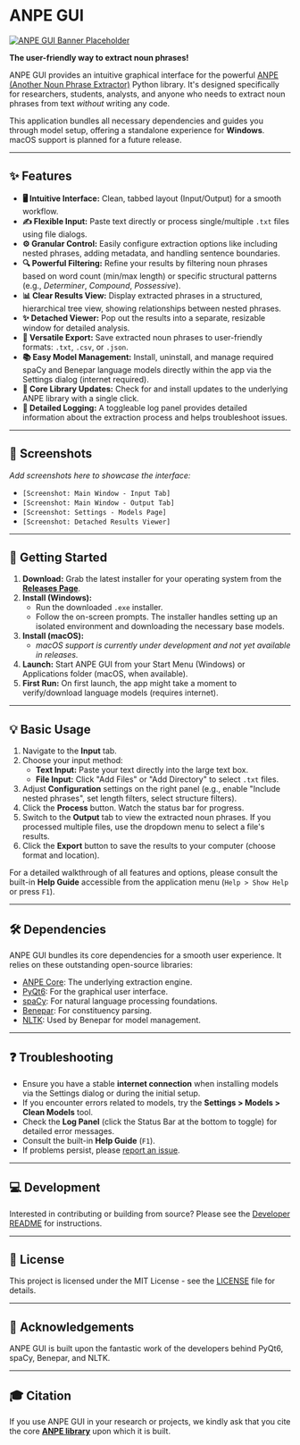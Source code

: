 # ANPE GUI

[![ANPE GUI Banner Placeholder](pics/placeholder_banner.png)](https://github.com/rcverse/anpe-gui) <!-- Replace with actual banner -->

**The user-friendly way to extract noun phrases!**

ANPE GUI provides an intuitive graphical interface for the powerful [ANPE (Another Noun Phrase Extractor)](https://github.com/rcverse/another-noun-phrase-extractor) Python library. It's designed specifically for researchers, students, analysts, and anyone who needs to extract noun phrases from text *without* writing any code.

This application bundles all necessary dependencies and guides you through model setup, offering a standalone experience for **Windows**. macOS support is planned for a future release.

---

## ✨ Features

*   **🖥️ Intuitive Interface:** Clean, tabbed layout (Input/Output) for a smooth workflow.
*   **✍️ Flexible Input:** Paste text directly or process single/multiple `.txt` files using file dialogs.
*   **⚙️ Granular Control:** Easily configure extraction options like including nested phrases, adding metadata, and handling sentence boundaries.
*   **🔍 Powerful Filtering:** Refine your results by filtering noun phrases based on word count (min/max length) or specific structural patterns (e.g., *Determiner*, *Compound*, *Possessive*).
*   **📊 Clear Results View:** Display extracted phrases in a structured, hierarchical tree view, showing relationships between nested phrases.
*   **✨ Detached Viewer:** Pop out the results into a separate, resizable window for detailed analysis.
*   **💾 Versatile Export:** Save extracted noun phrases to user-friendly formats: `.txt`, `.csv`, or `.json`.
*   **📚 Easy Model Management:** Install, uninstall, and manage required spaCy and Benepar language models directly within the app via the Settings dialog (internet required).
*   **🔄 Core Library Updates:** Check for and install updates to the underlying ANPE library with a single click.
*   **📜 Detailed Logging:** A toggleable log panel provides detailed information about the extraction process and helps troubleshoot issues.

---

## 📸 Screenshots

*Add screenshots here to showcase the interface:*

*   `[Screenshot: Main Window - Input Tab]`
*   `[Screenshot: Main Window - Output Tab]`
*   `[Screenshot: Settings - Models Page]`
*   `[Screenshot: Detached Results Viewer]`

---

## 🚀 Getting Started

1.  **Download:** Grab the latest installer for your operating system from the **[Releases Page](https://github.com/rcverse/anpe-gui/releases)**. <!-- Update link if needed -->
2.  **Install (Windows):**
    *   Run the downloaded `.exe` installer.
    *   Follow the on-screen prompts. The installer handles setting up an isolated environment and downloading the necessary base models.
3.  **Install (macOS):**
    *   *macOS support is currently under development and not yet available in releases.*
4.  **Launch:** Start ANPE GUI from your Start Menu (Windows) or Applications folder (macOS, when available).
5.  **First Run:** On first launch, the app might take a moment to verify/download language models (requires internet).

---

## 💡 Basic Usage

1.  Navigate to the **Input** tab.
2.  Choose your input method:
    *   **Text Input:** Paste your text directly into the large text box.
    *   **File Input:** Click "Add Files" or "Add Directory" to select `.txt` files.
3.  Adjust **Configuration** settings on the right panel (e.g., enable "Include nested phrases", set length filters, select structure filters).
4.  Click the **Process** button. Watch the status bar for progress.
5.  Switch to the **Output** tab to view the extracted noun phrases. If you processed multiple files, use the dropdown menu to select a file's results.
6.  Click the **Export** button to save the results to your computer (choose format and location).

For a detailed walkthrough of all features and options, please consult the built-in **Help Guide** accessible from the application menu (`Help > Show Help` or press `F1`).

---

## 🛠️ Dependencies

ANPE GUI bundles its core dependencies for a smooth user experience. It relies on these outstanding open-source libraries:

*   [ANPE Core](https://github.com/rcverse/another-noun-phrase-extractor): The underlying extraction engine.
*   [PyQt6](https://riverbankcomputing.com/software/pyqt/): For the graphical user interface.
*   [spaCy](https://spacy.io/): For natural language processing foundations.
*   [Benepar](https://github.com/nikitakit/self-attentive-parser): For constituency parsing.
*   [NLTK](https://www.nltk.org/): Used by Benepar for model management.

---

## ❓ Troubleshooting

*   Ensure you have a stable **internet connection** when installing models via the Settings dialog or during the initial setup.
*   If you encounter errors related to models, try the **Settings > Models > Clean Models** tool.
*   Check the **Log Panel** (click the Status Bar at the bottom to toggle) for detailed error messages.
*   Consult the built-in **Help Guide** (`F1`).
*   If problems persist, please [report an issue](https://github.com/rcverse/anpe-gui/issues). <!-- Update link if needed -->

---

## 💻 Development

Interested in contributing or building from source? Please see the [Developer README](docs/DEV_README.md) for instructions.

---

## 📄 License

This project is licensed under the MIT License - see the [LICENSE](LICENSE) file for details. <!-- Assuming MIT License. Verify LICENSE file exists -->

---

## 🙏 Acknowledgements

ANPE GUI is built upon the fantastic work of the developers behind PyQt6, spaCy, Benepar, and NLTK.

---

## 🎓 Citation

If you use ANPE GUI in your research or projects, we kindly ask that you cite the core **[ANPE library](https://github.com/rcverse/another-noun-phrase-extractor#citation)** upon which it is built. 